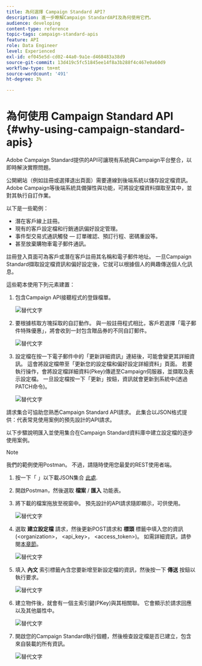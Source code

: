 ```yaml
---
title: 為何選擇 Campaign Standard API?
description: 進一步瞭解Campaign StandardAPI及為何使用它們。
audience: developing
content-type: reference
topic-tags: campaign-standard-apis
feature: API
role: Data Engineer
level: Experienced
exl-id: ef045e5d-cd02-44a0-9a1e-d468483a38d9
source-git-commit: 13d419c5fc51845ee14f8a3b288f4c467e0a60d9
workflow-type: tm+mt
source-wordcount: '491'
ht-degree: 3%

---
```


# 為何使用 Campaign Standard API {#why-using-campaign-standard-apis}

Adobe Campaign Standard提供的API可讓現有系統與Campaign平台整合，以即時解決實際問題。

公開網站（例如註冊或選擇退出頁面）需要連線到後端系統以儲存設定檔資訊。 Adobe Campaign等後端系統具備彈性與功能，可將設定檔資料擷取至其中，並對其執行自訂作業。

以下是一些範例：

* 潛在客戶線上註冊。
* 現有的客戶設定檔和行銷通訊偏好設定管理。
* 事件型交易式通訊觸發 — 訂單確認、預訂行程、密碼重設等。
* 甚至放棄購物車電子郵件通訊。

註冊登入頁面可為客戶或潛在客戶註冊其名稱和電子郵件地址。 一旦Campaign Standard擷取設定檔資訊和偏好設定後，它就可以根據個人的興趣傳送個人化訊息。

這些範本使用下列元素建置：

1. 包含Campaign API接聽程式的登錄檔單。

   ![替代文字](assets/apis_uc1.png)

1. 要根據核取方塊採取的自訂動作。 與一般註冊程式相比，客戶若選擇「電子郵件特殊優惠」，將會收到一封包含贈品券的不同自訂郵件。

   ![替代文字](assets/apis_uc2.png)

1. 設定檔在按一下電子郵件中的「更新詳細資訊」連結後，可能會變更其詳細資訊。 這會將設定檔帶至「更新您的設定檔和偏好設定詳細資料」頁面。 若要執行操作，會將設定檔詳細資料(Pkey)傳遞至Campaign伺服器，並擷取及表示設定檔。 一旦設定檔按一下「更新」按鈕，資訊就會更新到系統中(透過PATCH命令)。

   ![替代文字](assets/apis_uc3.png)

請求集合可協助您熟悉Campaign Standard API請求。 此集合以JSON格式提供：代表常見使用案例的預先設計的API請求。

以下步驟說明匯入並使用集合在Campaign Standard資料庫中建立設定檔的逐步使用案例。

>[!NOTE]
>
>我們的範例使用Postman。 不過，請隨時使用您最愛的REST使用者端。

1. 按一下「 」以下載JSON集合 [此處](https://helpx.adobe.com/content/dam/help/en/campaign/kb/working-with-acs-api/_jcr_content/main-pars/download_section/download-1/KB_postman_collection.json.zip).

1. 開啟Postman，然後選取 **檔案** / **匯入** 功能表。

1. 將下載的檔案拖放至視窗中。 預先設計的API請求隨即顯示，可供使用。

   ![替代文字](assets/postman_collection.png)

1. 選取 **建立設定檔** 請求，然後更新POST請求和 **標頭** 標籤中填入您的資訊(&lt;organization>， &lt;api_key>， &lt;access_token>)。 如需詳細資訊，請參閱[本章節](../../api/using/setting-up-api-access.md)。

   ![替代文字](assets/postman_uc1.png)

1. 填入 **內文** 索引標籤內含您要新增至新設定檔的資訊，然後按一下 **傳送** 按鈕以執行要求。

   ![替代文字](assets/postman_uc2.png)

1. 建立物件後，就會有一個主索引鍵(PKey)與其相關聯。 它會顯示於請求回應以及其他屬性中。

   ![替代文字](assets/postman_uc3.png)

1. 開啟您的Campaign Standard執行個體，然後檢查設定檔是否已建立，包含來自裝載的所有資訊。

   ![替代文字](assets/postman_uc4.png)
